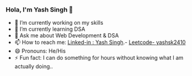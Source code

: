### Hola, I'm Yash Singh 👋

- 🔭 I’m currently working on my skills
- 🌱 I’m currently learning DSA
- 💬 Ask me about Web Development & DSA
- 📫 How to reach me: [Linked-in : Yash Singh](https://www.linkedin.com/in/yash-singh-12ba46206/).- [Leetcode- yashsk2410](https://leetcode.com/yashsk2410/)
- 😄 Pronouns: He/His
- ⚡ Fun fact: I can do something for hours without knowing what I am actually doing..

